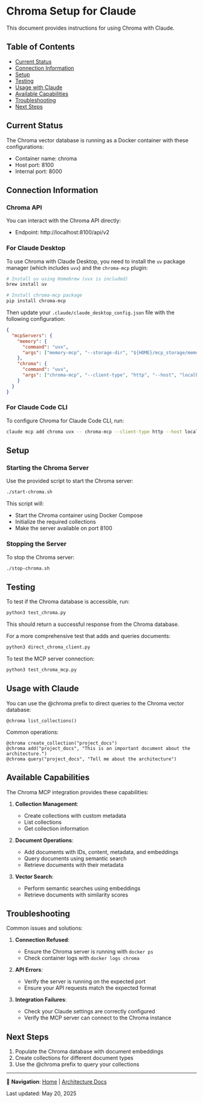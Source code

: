 # Chroma Setup for Claude

This document provides instructions for using Chroma with Claude.

## Table of Contents
- [Current Status](#current-status)
- [Connection Information](#connection-information)
- [Setup](#setup)
- [Testing](#testing)
- [Usage with Claude](#usage-with-claude)
- [Available Capabilities](#available-capabilities)
- [Troubleshooting](#troubleshooting)
- [Next Steps](#next-steps)

## Current Status

The Chroma vector database is running as a Docker container with these configurations:
- Container name: chroma
- Host port: 8100
- Internal port: 8000

## Connection Information

### Chroma API

You can interact with the Chroma API directly:
- Endpoint: http://localhost:8100/api/v2

### For Claude Desktop

To use Chroma with Claude Desktop, you need to install the `uv` package manager (which includes `uvx`) and the `chroma-mcp` plugin:

```bash
# Install uv using Homebrew (uvx is included)
brew install uv

# Install chroma-mcp package
pip install chroma-mcp
```

Then update your `.claude/claude_desktop_config.json` file with the following configuration:

```json
{
  "mcpServers": {
    "memory": {
      "command": "uvx",
      "args": ["memory-mcp", "--storage-dir", "${HOME}/mcp_storage/memory"]
    },
    "chroma": {
      "command": "uvx",
      "args": ["chroma-mcp", "--client-type", "http", "--host", "localhost", "--port", "8100", "--ssl", "false"]
    }
  }
}
```

### For Claude Code CLI

To configure Chroma for Claude Code CLI, run:

```bash
claude mcp add chroma uvx -- chroma-mcp --client-type http --host localhost --port 8100 --ssl false
```

## Setup

### Starting the Chroma Server

Use the provided script to start the Chroma server:

```bash
./start-chroma.sh
```

This script will:
- Start the Chroma container using Docker Compose
- Initialize the required collections
- Make the server available on port 8100

### Stopping the Server

To stop the Chroma server:

```bash
./stop-chroma.sh
```

## Testing

To test if the Chroma database is accessible, run:

```bash
python3 test_chroma.py
```

This should return a successful response from the Chroma database.

For a more comprehensive test that adds and queries documents:

```bash
python3 direct_chroma_client.py
```

To test the MCP server connection:

```bash
python3 test_chroma_mcp.py
```

## Usage with Claude

You can use the @chroma prefix to direct queries to the Chroma vector database:

```
@chroma list_collections()
```

Common operations:

```
@chroma create_collection("project_docs")
@chroma add("project_docs", "This is an important document about the architecture.")
@chroma query("project_docs", "Tell me about the architecture")
```

## Available Capabilities

The Chroma MCP integration provides these capabilities:

1. **Collection Management**:
   - Create collections with custom metadata
   - List collections
   - Get collection information

2. **Document Operations**:
   - Add documents with IDs, content, metadata, and embeddings
   - Query documents using semantic search
   - Retrieve documents with their metadata

3. **Vector Search**:
   - Perform semantic searches using embeddings
   - Retrieve documents with similarity scores

## Troubleshooting

Common issues and solutions:

1. **Connection Refused**: 
   - Ensure the Chroma server is running with `docker ps`
   - Check container logs with `docker logs chroma`

2. **API Errors**: 
   - Verify the server is running on the expected port
   - Ensure your API requests match the expected format

3. **Integration Failures**: 
   - Check your Claude settings are correctly configured
   - Verify the MCP server can connect to the Chroma instance

## Next Steps

1. Populate the Chroma database with document embeddings
2. Create collections for different document types
3. Use the @chroma prefix to query your collections

---

🧭 **Navigation**:
[Home](./README.md) | [Architecture Docs](./docs/architecture/README.md)

Last updated: May 20, 2025
